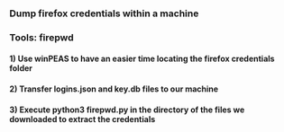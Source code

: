 ### Dump firefox credentials within a machine

### Tools: firepwd

#### 1) Use winPEAS to have an easier time locating the firefox credentials folder

#### 2) Transfer logins.json and key.db files to our machine

#### 3) Execute python3 firepwd.py in the directory of the files we downloaded to extract the credentials
